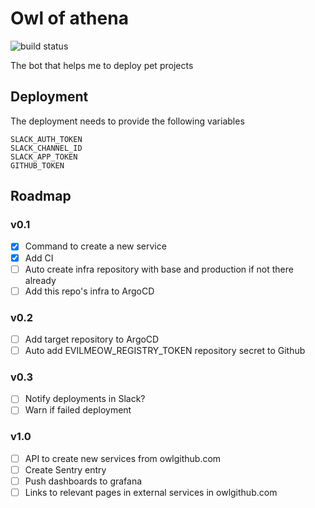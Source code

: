 # Owl of athena

![build status](https://github.com/evil-meow/owl-of-athena/actions/workflows/publish-image.yml/badge.svg)

The bot that helps me to deploy pet projects

## Deployment

The deployment needs to provide the following variables

```
SLACK_AUTH_TOKEN
SLACK_CHANNEL_ID
SLACK_APP_TOKEN
GITHUB_TOKEN
```

## Roadmap

### v0.1

- [x] Command to create a new service
- [x] Add CI
- [ ] Auto create infra repository with base and production if not there already
- [ ] Add this repo's infra to ArgoCD

### v0.2

- [ ] Add target repository to ArgoCD
- [ ] Auto add EVILMEOW_REGISTRY_TOKEN repository secret to Github

### v0.3

- [ ] Notify deployments in Slack?
- [ ] Warn if failed deployment

### v1.0

- [ ] API to create new services from owlgithub.com
- [ ] Create Sentry entry
- [ ] Push dashboards to grafana
- [ ] Links to relevant pages in external services in owlgithub.com
